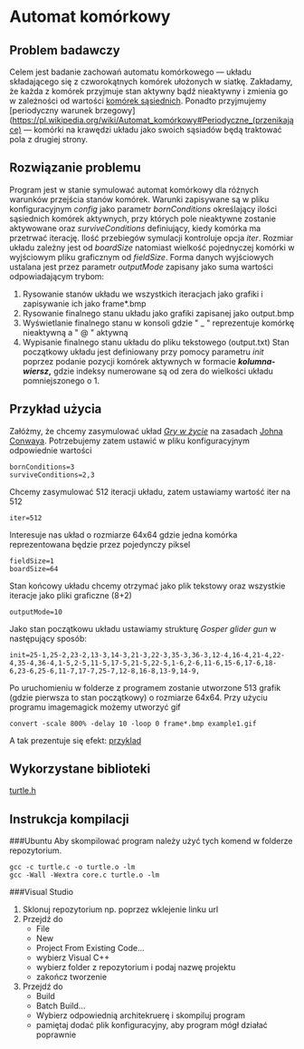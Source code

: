 # Automat komórkowy

## Problem badawczy
Celem jest badanie zachowań automatu komórkowego — układu
składającego się z czworokątnych komórek ułożonych w siatkę.
Zakładamy, że każda z komórek przyjmuje stan aktywny bądź nieaktywny i zmienia 
go w zależności od wartości [komórek sąsiednich](https://pl.wikipedia.org/wiki/Sąsiedztwo_Moore’a).
Ponadto przyjmujemy [periodyczny warunek brzegowy](https://pl.wikipedia.org/wiki/Automat_komórkowy#Periodyczne_(przenikające) — komórki na krawędzi układu
jako swoich sąsiadów będą traktować pola z drugiej strony.

## Rozwiązanie problemu
Program jest w stanie symulować automat komórkowy dla różnych warunków
przejścia stanów komórek. Warunki zapisywane są w pliku konfiguracyjnym *config*
jako parametr *bornConditions* określający ilości sąsiednich komórek aktywnych,
przy których pole nieaktywne zostanie aktywowane oraz *surviveConditions*
definiujący, kiedy komórka ma przetrwać iterację. 
Ilość przebiegów symulacji kontroluje opcja *iter*.
Rozmiar układu zależny jest od *boardSize* natomiast wielkość pojednyczej
komórki w wyjściowym pliku graficznym od *fieldSize*.
Forma danych wyjściowych ustalana jest przez parametr *outputMode* zapisany jako
suma wartości odpowiadającym trybom:
1. Rysowanie stanów układu we wszystkich iteracjach jako grafiki i zapisywanie ich jako frame*.bmp
2. Rysowanie finalnego stanu układu jako grafiki zapisanej jako output.bmp
4. Wyświetlanie finalnego stanu w konsoli gdzie " _ " reprezentuje komórkę nieaktywną a " @ " aktywną
8. Wypisanie finalnego stanu układu do pliku tekstowego (output.txt)
Stan początkowy układu jest definiowany przy pomocy parametru *init*
poprzez podanie pozycji komórek aktywnych w formacie **_kolumna_-_wiersz_,**
gdzie indeksy numerowane są od zera do wielkości układu pomniejszonego o 1.

## Przykład użycia
Załóżmy, że chcemy zasymulować układ *[Gry w życie](https://pl.wikipedia.org/wiki/Gra_w_życie#Opis_reguł_gry)* na zasadach [Johna Conwaya](https://pl.wikipedia.org/wiki/John_Horton_Conway).
Potrzebujemy zatem ustawić w pliku konfiguracyjnym odpowiednie wartości
```
bornConditions=3
surviveConditions=2,3
```
Chcemy zasymulować 512 iteracji układu, zatem ustawiamy wartość iter na 512
```
iter=512
```
Interesuje nas układ o rozmiarze 64x64 gdzie jedna komórka reprezentowana będzie przez pojedynczy piksel
```
fieldSize=1
boardSize=64
```
Stan końcowy układu chcemy otrzymać jako plik tekstowy oraz wszystkie iteracje jako pliki graficzne (8+2)
```
outputMode=10
```
Jako stan początkowu układu ustawiamy strukturę *Gosper glider gun* w następujący sposób:
```
init=25-1,25-2,23-2,13-3,14-3,21-3,22-3,35-3,36-3,12-4,16-4,21-4,22-4,35-4,36-4,1-5,2-5,11-5,17-5,21-5,22-5,1-6,2-6,11-6,15-6,17-6,18-6,23-6,25-6,11-7,17-7,25-7,12-8,16-8,13-9,14-9,
```

Po uruchomieniu w folderze z programem zostanie utworzone 513 grafik (gdzie pierwsza to stan początkowy) o rozmiarze 64x64.
Przy użyciu programu imagemagick możemy utworzyć gif
```
convert -scale 800% -delay 10 -loop 0 frame*.bmp example1.gif
```
A tak prezentuje się efekt:
[przyklad](example1.gif)

## Wykorzystane biblioteki
[turtle.h](https://w3.cs.jmu.edu/lam2mo/cs240_2015_08/turtle.html)

## Instrukcja kompilacji
###Ubuntu
Aby skompilować program należy użyć tych komend w folderze repozytorium.
```
gcc -c turtle.c -o turtle.o -lm
gcc -Wall -Wextra core.c turtle.o -lm
```
###Visual Studio
1. Sklonuj repozytorium np. poprzez wklejenie linku url
2. Przejdź do
	- File
	- New
	- Project From Existing Code...
	- wybierz Visual C++ 
	- wybierz folder z repozytorium i podaj nazwę projektu
	- zakończ tworzenie
3. Przejdź do
	- Build
	- Batch Build... 
	- Wybierz odpowiednią architekruerę i skompiluj program
	- pamiętaj dodać plik konfiguracyjny, aby program mógł działać poprawnie